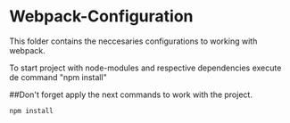 # Webpack-Configuration
This folder contains the neccesaries configurations to working with webpack.

To start project with node-modules and respective dependencies execute de command "npm install"

##Don't forget apply the next commands to work with the project.

```
npm install
```

